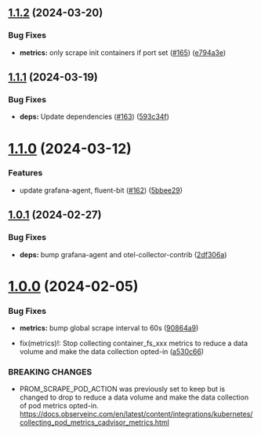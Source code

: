 ## [1.1.2](https://github.com/observeinc/manifests/compare/v1.1.1...v1.1.2) (2024-03-20)


### Bug Fixes

* **metrics:** only scrape init containers if port set ([#165](https://github.com/observeinc/manifests/issues/165)) ([e794a3e](https://github.com/observeinc/manifests/commit/e794a3e285e5bf16e260ab6c126bbd0a829a2d91))



## [1.1.1](https://github.com/observeinc/manifests/compare/v1.1.0...v1.1.1) (2024-03-19)


### Bug Fixes

* **deps:** Update dependencies ([#163](https://github.com/observeinc/manifests/issues/163)) ([593c34f](https://github.com/observeinc/manifests/commit/593c34feb41c74cc810f3244f78ad888db6d1ac8))



# [1.1.0](https://github.com/observeinc/manifests/compare/v1.0.1...v1.1.0) (2024-03-12)


### Features

* update grafana-agent, fluent-bit ([#162](https://github.com/observeinc/manifests/issues/162)) ([5bbee29](https://github.com/observeinc/manifests/commit/5bbee29b954759ea15ca8051bcafa30393d98c91))



## [1.0.1](https://github.com/observeinc/manifests/compare/v1.0.0...v1.0.1) (2024-02-27)


### Bug Fixes

* **deps:** bump grafana-agent and otel-collector-contrib ([2df306a](https://github.com/observeinc/manifests/commit/2df306a2083216580c1fc2b23139808144bde40c))



# [1.0.0](https://github.com/observeinc/manifests/compare/v0.35.3...v1.0.0) (2024-02-05)


### Bug Fixes

* **metrics:** bump global scrape interval to 60s ([90864a9](https://github.com/observeinc/manifests/commit/90864a931918a6f6ad7c7125d2e6046681061abb))


* fix(metrics)!: Stop collecting container_fs_xxx metrics to reduce a data volume and make the data collection opted-in ([a530c66](https://github.com/observeinc/manifests/commit/a530c6641b6a3a4cce7c798970218459def324a5))


### BREAKING CHANGES

* PROM_SCRAPE_POD_ACTION was previously set to keep but is changed to drop to reduce a data volume and make the data collection of pod metrics opted-in.
https://docs.observeinc.com/en/latest/content/integrations/kubernetes/collecting_pod_metrics_cadvisor_metrics.html



